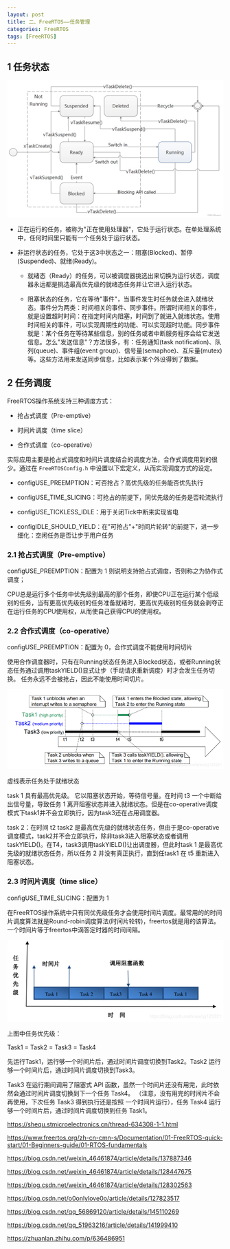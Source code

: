```yaml
---
layout: post
title: 二、FreeRTOS——任务管理
categories: FreeRTOS
tags: [FreeRTOS]
---
```


## 1 任务状态

![alt text](image.png)

- 正在运行的任务，被称为"正在使用处理器"，它处于运行状态。在单处理系统中，任何时间里只能有一个任务处于运行状态。

- 非运行状态的任务，它处于这3中状态之一：阻塞(Blocked)、暂停(Suspended)、就绪(Ready)。

  - 就绪态（Ready）的任务，可以被调度器挑选出来切换为运行状态，调度器永远都是挑选最高优先级的就绪态任务并让它进入运行状态。

  - 阻塞状态的任务，它在等待"事件"，当事件发生时任务就会进入就绪状态。事件分为两类：时间相关的事件、同步事件。所谓时间相关的事件，就是设置超时时间：在指定时间内阻塞，时间到了就进入就绪状态。使用时间相关的事件，可以实现周期性的功能、可以实现超时功能。同步事件就是：某个任务在等待某些信息，别的任务或者中断服务程序会给它发送信息。怎么"发送信息"？方法很多，有：任务通知(task notification)、队列(queue)、事件组(event group)、信号量(semaphoe)、互斥量(mutex)等。这些方法用来发送同步信息，比如表示某个外设得到了数据。

## 2 任务调度

FreeRTOS操作系统支持三种调度方式：

- 抢占式调度（Pre-emptive）

- 时间片调度（time slice）

- 合作式调度（co-operative）

实际应用主要是抢占式调度和时间片调度结合的调度方法，合作式调度用到的很少。通过在 `FreeRTOSConfig.h` 中设置以下宏定义，从而实现调度方式的设定。

- configUSE_PREEMPTION：可否抢占？高优先级的任务能否优先执行

- configUSE_TIME_SLICING：可抢占的前提下，同优先级的任务是否轮流执行

- configUSE_TICKLESS_IDLE：用于关闭Tick中断来实现省电

- configIDLE_SHOULD_YIELD：在"可抢占"+"时间片轮转"的前提下，进一步细化：空闲任务是否让步于用户任务

### 2.1 抢占式调度（Pre-emptive）

configUSE_PREEMPTION：配置为 1 则说明支持抢占式调度，否则称之为协作式调度；

CPU总是运行多个任务中优先级别最高的那个任务，即使CPU正在运行某个低级别的任务，当有更高优先级别的任务准备就绪时，更高优先级别的任务就会剥夺正在运行任务的CPU使用权，从而使自己获得CPU的使用权。

### 2.2 合作式调度（co-operative）

configUSE_PREEMPTION：配置为 0，合作式调度不能使用时间切片

使用合作调度器时，只有在Running状态任务进入Blocked状态，或者Running状态任务通过调用taskYIELD()显式让步（手动请求重新调度）时才会发生任务切换。 任务永远不会被抢占，因此不能使用时间切片。

![alt text](image-1.png)

虚线表示任务处于就绪状态

task 1 具有最高优先级。 它以阻塞状态开始，等待信号量。在时间 t3 一个中断给出信号量，导致任务 1 离开阻塞状态并进入就绪状态。但是在co-operative调度模式下task1并不会立即执行，因为task3还在占用调度器。

task 2：在时间 t2 task2 是最高优先级的就绪状态任务，但由于是co-operative调度模式，task2并不会立即执行，除非task3进入阻塞状态或者调用taskYIELD()。在T4，task3调用taskYIELD()让出调度器，但此时task 1 是最高优先级的就绪状态任务，所以任务 2 并没有真正执行，直到任task1 在 t5 重新进入阻塞状态。

### 2.3 时间片调度（time slice）

configUSE_TIME_SLICING：配置为 1

在FreeRTOS操作系统中只有同优先级任务才会使用时间片调度。最常用的的时间片调度算法就是Round-robin调度算法(时间片轮转)，freertos就是用的该算法。一个时间片等于freertos中滴答定时器的时间间隔。

![alt text](image-2.png)

上图中任务优先级：

Task1 = Task2 = Task3 = Task4

先运行Task1，运行够一个时间片后，通过时间片调度切换到Task2。Task2 运行够一个时间片后，通过时间片调度切换到Task3。

Task3 在运行期间调用了阻塞式 API 函数，虽然一个时间片还没有用完，此时依然会通过时间片调度切换到下一个任务 Task4。 （注意，没有用完的时间片不会再使用，下次任务 Task3 得到执行还是按照 一个时间片运行），任务 Task4 运行够一个时间片后，通过时间片调度切换到任务 Task1。


https://shequ.stmicroelectronics.cn/thread-634308-1-1.html

https://www.freertos.org/zh-cn-cmn-s/Documentation/01-FreeRTOS-quick-start/01-Beginners-guide/01-RTOS-fundamentals

https://blog.csdn.net/weixin_46461874/article/details/137887346

https://blog.csdn.net/weixin_46461874/article/details/128447675

https://blog.csdn.net/weixin_46461874/article/details/128302563

https://blog.csdn.net/o0onlylove0o/article/details/127823517

https://blog.csdn.net/qq_56869120/article/details/145110269

https://blog.csdn.net/qq_51963216/article/details/141999410

https://zhuanlan.zhihu.com/p/636486951